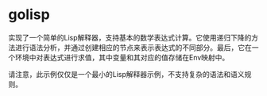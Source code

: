 # golisp
实现了一个简单的Lisp解释器，支持基本的数学表达式计算。它使用递归下降的方法进行语法分析，并通过创建相应的节点来表示表达式的不同部分。最后，它在一个环境中对表达式进行求值，其中变量和其对应的值存储在Env映射中。

请注意，此示例仅仅是一个最小的Lisp解释器示例，不支持复杂的语法和语义规则。
